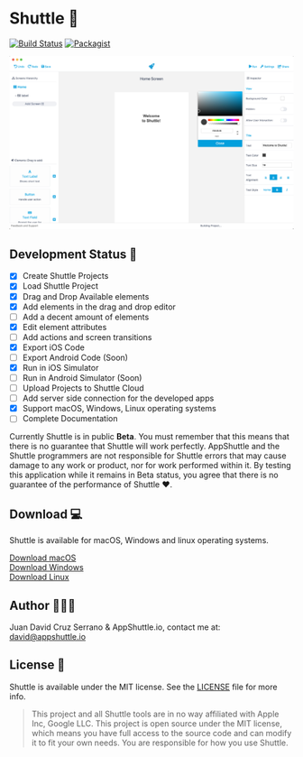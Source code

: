 # Shuttle 🚀

[![Build Status](https://travis-ci.org/AppShuttleInc/Shuttle.svg?branch=master)](https://travis-ci.org/AppShuttleInc/Shuttle)
[![Packagist](https://img.shields.io/packagist/l/doctrine/orm.svg)](LICENSE)


![Screenshot](Cover.png)


## Development Status 🏁

- [x] Create Shuttle Projects
- [x] Load Shuttle Project
- [x] Drag and Drop Available elements
- [x] Add elements in the drag and drop editor
- [ ] Add a decent amount of elements
- [x] Edit element attributes
- [ ] Add actions and screen transitions
- [x] Export iOS Code
- [ ] Export Android Code (Soon)
- [x] Run in iOS Simulator
- [ ] Run in Android Simulator (Soon)
- [ ] Upload Projects to Shuttle Cloud
- [ ] Add server side connection for the developed apps
- [X] Support macOS, Windows, Linux operating systems
- [ ] Complete Documentation

Currently Shuttle is in public **Beta**. You must remember that this means that there is no guarantee that Shuttle will work perfectly. AppShuttle and the Shuttle programmers are not responsible for Shuttle errors that may cause damage to any work or product, nor for work performed within it. By testing this application while it remains in Beta status, you agree that there is no guarantee of the performance of Shuttle ❤️.

## Download 💻

Shuttle is available for macOS, Windows and linux operating systems.

[Download macOS](#) <br/>
[Download Windows](#) <br/>
[Download Linux](#) <br/>

## Author 👨🏻‍💻

Juan David Cruz Serrano & AppShuttle.io, contact me at: [david@appshuttle.io](mailto:david@appshuttle.io)

## License 📄

Shuttle is available under the MIT license. See the [LICENSE](LICENSE) file for more info.

> This project and all Shuttle tools are in no way affiliated with Apple Inc, Google LLC. This project is open source under the MIT license, which means you have full access to the source code and can modify it to fit your own needs. You are responsible for how you use Shuttle.
